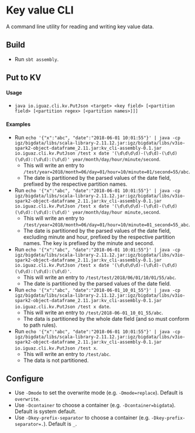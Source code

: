 Key value CLI 
=================

A command line utility for reading and writing key value data.

Build
--------
* Run `sbt assembly`.

Put to KV
-----------
#### Usage
* `java io.iguaz.cli.kv.PutJson <target> <key field> [<partition field> [<partition regex> [<partition names>]]]`

#### Examples
* Run `echo '{"x":"abc", "date":"2018-06-01 10:01:55"}' | java -cp igz/bigdata/libs/scala-library-2.11.12.jar:igz/bigdata/libs/v3io-spark2-object-dataframe_2.11.jar:kv_cli-assembly-0.1.jar io.iguaz.cli.kv.PutJson /test x date '(\d\d\d\d)-(\d\d)-(\d\d) (\d\d):(\d\d):(\d\d)' year/month/day/hour/minute/second`.
  * This will write an entry to `/test/year=2018/month=06/day=01/hour=10/minute=01/second=55/abc`.
  * The date is partitioned by the parsed values of the date field, prefixed by the respective partition names.
* Run `echo '{"x":"abc", "date":"2018-06-01 10:01:55"}' | java -cp igz/bigdata/libs/scala-library-2.11.12.jar:igz/bigdata/libs/v3io-spark2-object-dataframe_2.11.jar:kv_cli-assembly-0.1.jar io.iguaz.cli.kv.PutJson /test x date '(\d\d\d\d)-(\d\d)-(\d\d) (\d\d):(\d\d):(\d\d)' year/month/day/hour minute,second`.
  * This will write an entry to `/test/year=2018/month=06/day=01/hour=10/minute=01_second=55_abc`.
  * The date is partitioned by the parsed values of the date field, excluding minute and hour, prefixed by the respective partition names. The key is prefixed by the minute and second.
* Run `echo '{"x":"abc", "date":"2018-06-01 10:01:55"}' | java -cp igz/bigdata/libs/scala-library-2.11.12.jar:igz/bigdata/libs/v3io-spark2-object-dataframe_2.11.jar:kv_cli-assembly-0.1.jar io.iguaz.cli.kv.PutJson /test x date '(\d\d\d\d)-(\d\d)-(\d\d) (\d\d):(\d\d):(\d\d)'`.
  * This will write an entry to `/test/test/2018/06/01/10/01/55/abc`.
  * The date is partitioned by the parsed values of the date field.
* Run `echo '{"x":"abc", "date":"2018-06-01_10_01_55"}' | java -cp igz/bigdata/libs/scala-library-2.11.12.jar:igz/bigdata/libs/v3io-spark2-object-dataframe_2.11.jar:kv_cli-assembly-0.1.jar io.iguaz.cli.kv.PutJson /test x date`.
  * This will write an entry to `/test/2018-06-01_10_01_55/abc`.
  * The data is partitioned by the whole date field (and so must conform to path rules).
* Run `echo '{"x":"abc", "date":"2018-06-01 10:01:55"}' | java -cp igz/bigdata/libs/scala-library-2.11.12.jar:igz/bigdata/libs/v3io-spark2-object-dataframe_2.11.jar:kv_cli-assembly-0.1.jar io.iguaz.cli.kv.PutJson /test x`.
  * This will write an entry to `/test/abc`.
  * The data is not partitioned.
  
Configure
----------
* Use `-Dmode` to set the overwrite mode (e.g. `-Dmode=replace`). Default is `overwrite`.
* Use `-Dcontainer` to choose a container (e.g. `-Dcontainer=bigdata`). Default is system default.
* Use `-Dkey-prefix-separator` to choose a container (e.g. `-Dkey-prefix-separator=.`). Default is `_`.
